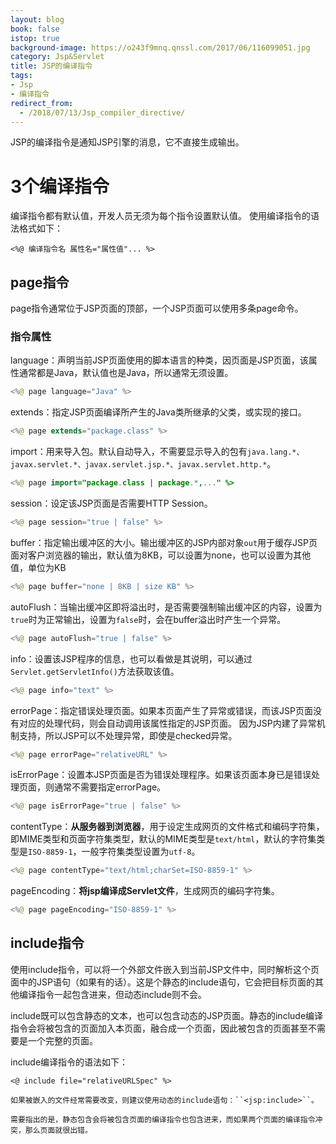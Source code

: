```yaml
---
layout: blog
book: false
istop: true
background-image: https://o243f9mnq.qnssl.com/2017/06/116099051.jpg
category: Jsp&Servlet
title: JSP的编译指令
tags:
- Jsp
- 编译指令
redirect_from:
  - /2018/07/13/Jsp_compiler_directive/
---
```


JSP的编译指令是通知JSP引擎的消息，它不直接生成输出。

#  3个编译指令
编译指令都有默认值，开发人员无须为每个指令设置默认值。
使用编译指令的语法格式如下：
```
<%@ 编译指令名 属性名="属性值"... %>
```
##  page指令
page指令通常位于JSP页面的顶部，一个JSP页面可以使用多条page命令。

###  指令属性
language：声明当前JSP页面使用的脚本语言的种类，因页面是JSP页面，该属性通常都是Java，默认值也是Java，所以通常无须设置。
```java
<%@ page language="Java" %>
```
extends：指定JSP页面编译所产生的Java类所继承的父类，或实现的接口。
```java
<%@ page extends="package.class" %>
```
import：用来导入包。默认自动导入，不需要显示导入的包有``java.lang.*、javax.servlet.*、javax.servlet.jsp.*、javax.servlet.http.*``。
```java
<%@ page import="package.class | package.*,..." %>
```
session：设定该JSP页面是否需要HTTP Session。
```java
<%@ page session="true | false" %>
```
buffer：指定输出缓冲区的大小。输出缓冲区的JSP内部对象``out``用于缓存JSP页面对客户浏览器的输出，默认值为8KB，可以设置为none，也可以设置为其他值，单位为KB
```java
<%@ page buffer="none | 8KB | size KB" %>
```
autoFlush：当输出缓冲区即将溢出时，是否需要强制输出缓冲区的内容，设置为``true``时为正常输出，设置为``false``时，会在buffer溢出时产生一个异常。
```java
<%@ page autoFlush="true | false" %>
```
info：设置该JSP程序的信息，也可以看做是其说明，可以通过``Servlet.getServletInfo()``方法获取该值。
```java
<%@ page info="text" %>
```
errorPage：指定错误处理页面。如果本页面产生了异常或错误，而该JSP页面没有对应的处理代码，则会自动调用该属性指定的JSP页面。
因为JSP内建了异常机制支持，所以JSP可以不处理异常，即使是checked异常。
```java
<%@ page errorPage="relativeURL" %>
```
isErrorPage：设置本JSP页面是否为错误处理程序。如果该页面本身已是错误处理页面，则通常不需要指定errorPage。
```java
<%@ page isErrorPage="true | false" %>
```
contentType：**从服务器到浏览器**，用于设定生成网页的文件格式和编码字符集，即MIME类型和页面字符集类型，默认的MIME类型是``text/html``，默认的字符集类型是``ISO-8859-1``，一般字符集类型设置为``utf-8``。
```java
<%@ page contentType="text/html;charSet=ISO-8859-1" %>
```
pageEncoding：**将jsp编译成Servlet文件**，生成网页的编码字符集。
```java
<%@ page pageEncoding="ISO-8859-1" %>
```

##  include指令
使用include指令，可以将一个外部文件嵌入到当前JSP文件中，同时解析这个页面中的JSP语句（如果有的话）。这是个静态的include语句，它会把目标页面的其他编译指令一起包含进来，但动态include则不会。

include既可以包含静态的文本，也可以包含动态的JSP页面。静态的include编译指令会将被包含的页面加入本页面，融合成一个页面，因此被包含的页面甚至不需要是一个完整的页面。

include编译指令的语法如下：
```
<@ include file="relativeURLSpec" %>

如果被嵌入的文件经常需要改变，则建议使用动态的include语句：``<jsp:include>``。

需要指出的是，静态包含会将被包含页面的编译指令也包含进来，而如果两个页面的编译指令冲突，那么页面就很出错。